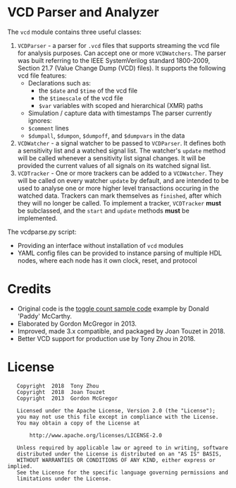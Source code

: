 VCD Parser and Analyzer
=======================

The `vcd` module contains three useful classes:

1.  `VCDParser` - a parser for `.vcd` files that supports streaming the
    vcd file for analysis purposes. Can accept one or more `VCDWatchers`.
    The parser was built referring to the IEEE SystemVerilog standard 1800-2009, Section 21.7 (Value Change Dump (VCD) files).
    It supports the following vcd file features:
    * Declarations such as:
        * the `$date` and `$time` of the vcd file
        * the `$timescale` of the vcd file
        * `$var` variables with scoped and hierarchical (XMR) paths
    * Simulation / capture data with timestamps
    The parser currently ignores:
    * `$comment` lines
    * `$dumpall`, `$dumpon`, `$dumpoff`, and `$dumpvars` in the data
2.  `VCDWatcher` - a signal watcher to be passed to `VCDParser`. It defines
    both a sensitivity list and a watched signal list. The watcher's
    `update` method will be called whenever a sensitivity list signal
    changes. It will be provided the current values of all signals on
    its watched signal list.
3.  `VCDTracker` - One or more trackers can be added to a `VCDWatcher`.
    They will be called on every watcher `update` by default, and are
    intended to be used to analyse one or more higher level transactions
    occuring in the watched data. Trackers can mark themselves as
    `finished`, after which they will no longer be called. To implement
    a tracker, `VCDTracker` **must** be subclassed, and the `start` and
    `update` methods **must** be implemented.

The vcdparse.py script:

* Providing an interface without installation of `vcd` modules
* YAML config files can be provided to instance parsing of multiple HDL nodes, where each node has it own clock, reset, and protocol

Credits
=======
* Original code is the [toggle count sample code](http://paddy3118.blogspot.com/2008/03/writing-vcd-to-toggle-count-generator.html) example by Donald 'Paddy' McCarthy.
* Elaborated by Gordon McGregor in 2013.
* Improved, made 3.x compatible, and packaged by Joan Touzet in 2018.
* Better VCD support for production use by Tony Zhou in 2018.


License
=======

       Copyright  2018  Tony Zhou
       Copyright  2018  Joan Touzet
       Copyright  2013  Gordon McGregor

       Licensed under the Apache License, Version 2.0 (the "License");
       you may not use this file except in compliance with the License.
       You may obtain a copy of the License at

           http://www.apache.org/licenses/LICENSE-2.0

       Unless required by applicable law or agreed to in writing, software
       distributed under the License is distributed on an "AS IS" BASIS,
       WITHOUT WARRANTIES OR CONDITIONS OF ANY KIND, either express or implied.
       See the License for the specific language governing permissions and
       limitations under the License.

